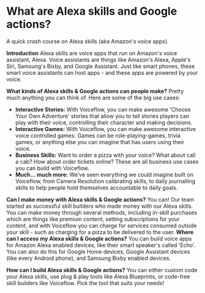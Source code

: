 # What are Alexa skills and Google actions?

A quick crash course on Alexa skills (aka Amazon's voice apps).

**Introduction** Alexa skills are voice apps that run on Amazon's voice assistant, Alexa. Voice assistants are things like Amazon's Alexa, Apple's Siri, Samsung's Bixby, and Google Assistant. Just like smart phones, these smart voice assistants can host apps - and these apps are powered by your voice.

**What kinds of Alexa skills & Google actions can people make?** Pretty much anything you can think of. Here are some of the big use cases:

- **Interactive Stories:** With Voiceflow, you can make awesome 'Choose Your Own Adventure' stories that allow you to tell stories players can play with their voice, controlling their character and making decisions.
- **Interactive Games:** With Voiceflow, you can make awesome interactive voice controlled games. Games can be role-playing-games, trivia games, or anything else you can imagine that has users using their voice.
- **Business Skills:** Want to order a pizza with your voice? What about call a cab? How about order tickets online? These are all business use cases you can build with Voiceflow.
- **Much... much more:** We've seen everything we could imagine built on Voiceflow, from Camera Resolution calibrating skills, to daily journalling skills to help people hold themselves accountable to daily goals.

**Can I make money with Alexa skills & Google actions?** You can! Our team started as successful skill builders who made money with our Alexa skills. You can make money through several methods, including in-skill purchases which are things like premium content, setting subscriptions for your content, and with Voiceflow you can charge for services consumed outside your skill - such as charging for a pizza to be delivered to the user.  **Where can I access my Alexa skills & Google actions?**  You can build voice apps for Amazon Alexa enabled devices, like their smart speaker's called 'Echo'. You can also do this for Google Home devices, Google Assistant devices (like every Android phone), and Samsung Bixby enabled devices.

**How can I build Alexa skills & Google actions?** You can either custom code your Alexa skills, use plug & play tools like Alexa Blueprints, or code-free skill builders like Voiceflow. Pick the tool that suits your needs!